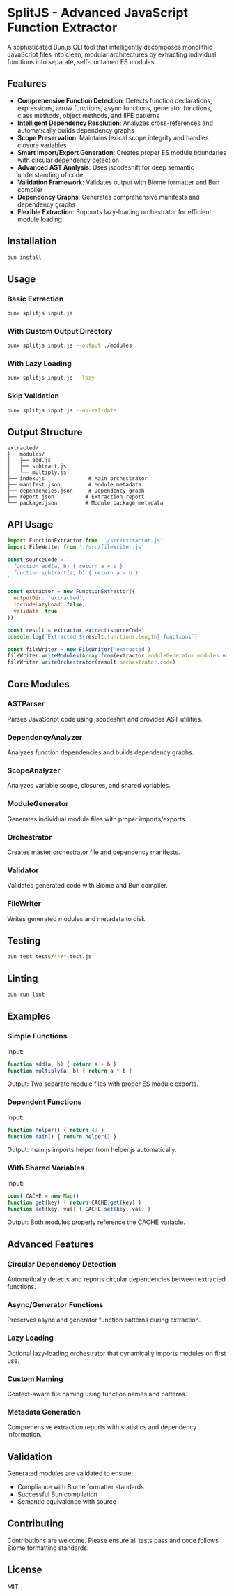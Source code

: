 # SplitJS - Advanced JavaScript Function Extractor

A sophisticated Bun.js CLI tool that intelligently decomposes monolithic JavaScript files into clean, modular architectures by extracting individual functions into separate, self-contained ES modules.

## Features

- **Comprehensive Function Detection**: Detects function declarations, expressions, arrow functions, async functions, generator functions, class methods, object methods, and IIFE patterns
- **Intelligent Dependency Resolution**: Analyzes cross-references and automatically builds dependency graphs
- **Scope Preservation**: Maintains lexical scope integrity and handles closure variables
- **Smart Import/Export Generation**: Creates proper ES module boundaries with circular dependency detection
- **Advanced AST Analysis**: Uses jscodeshift for deep semantic understanding of code
- **Validation Framework**: Validates output with Biome formatter and Bun compiler
- **Dependency Graphs**: Generates comprehensive manifests and dependency graphs
- **Flexible Extraction**: Supports lazy-loading orchestrator for efficient module loading

## Installation

```bash
bun install
```

## Usage

### Basic Extraction

```bash
bunx splitjs input.js
```

### With Custom Output Directory

```bash
bunx splitjs input.js --output ./modules
```

### With Lazy Loading

```bash
bunx splitjs input.js --lazy
```

### Skip Validation

```bash
bunx splitjs input.js --no-validate
```

## Output Structure

```
extracted/
├── modules/
│   ├── add.js
│   ├── subtract.js
│   └── multiply.js
├── index.js              # Main orchestrator
├── manifest.json         # Module metadata
├── dependencies.json     # Dependency graph
├── report.json          # Extraction report
└── package.json         # Module package metadata
```

## API Usage

```javascript
import FunctionExtractor from './src/extractor.js'
import FileWriter from './src/fileWriter.js'

const sourceCode = `
  function add(a, b) { return a + b }
  function subtract(a, b) { return a - b }
`

const extractor = new FunctionExtractor({
  outputDir: 'extracted',
  includeLazyLoad: false,
  validate: true
})

const result = extractor.extract(sourceCode)
console.log(`Extracted ${result.functions.length} functions`)

const fileWriter = new FileWriter('extracted')
fileWriter.writeModules(Array.from(extractor.moduleGenerator.modules.values()))
fileWriter.writeOrchestrator(result.orchestrator.code)
```

## Core Modules

### ASTParser
Parses JavaScript code using jscodeshift and provides AST utilities.

### DependencyAnalyzer
Analyzes function dependencies and builds dependency graphs.

### ScopeAnalyzer
Analyzes variable scope, closures, and shared variables.

### ModuleGenerator
Generates individual module files with proper imports/exports.

### Orchestrator
Creates master orchestrator file and dependency manifests.

### Validator
Validates generated code with Biome and Bun compiler.

### FileWriter
Writes generated modules and metadata to disk.

## Testing

```bash
bun test tests/**/*.test.js
```

## Linting

```bash
bun run lint
```

## Examples

### Simple Functions

Input:
```javascript
function add(a, b) { return a + b }
function multiply(a, b) { return a * b }
```

Output: Two separate module files with proper ES module exports.

### Dependent Functions

Input:
```javascript
function helper() { return 42 }
function main() { return helper() }
```

Output: main.js imports helper from helper.js automatically.

### With Shared Variables

Input:
```javascript
const CACHE = new Map()
function get(key) { return CACHE.get(key) }
function set(key, val) { CACHE.set(key, val) }
```

Output: Both modules properly reference the CACHE variable.

## Advanced Features

### Circular Dependency Detection
Automatically detects and reports circular dependencies between extracted functions.

### Async/Generator Functions
Preserves async and generator function patterns during extraction.

### Lazy Loading
Optional lazy-loading orchestrator that dynamically imports modules on first use.

### Custom Naming
Context-aware file naming using function names and patterns.

### Metadata Generation
Comprehensive extraction reports with statistics and dependency information.

## Validation

Generated modules are validated to ensure:
- Compliance with Biome formatter standards
- Successful Bun compilation
- Semantic equivalence with source

## Contributing

Contributions are welcome. Please ensure all tests pass and code follows Biome formatting standards.

## License

MIT
